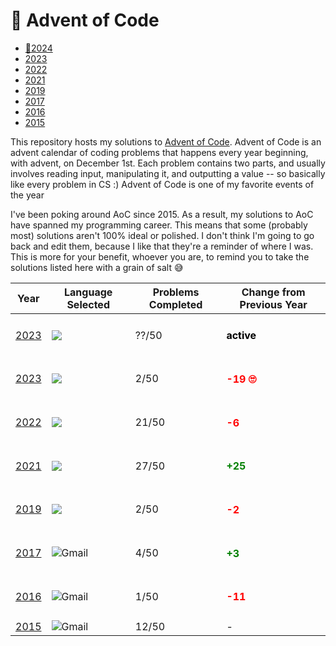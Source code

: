 # 🎄 Advent of Code
- [ 🌟2024](https://github.com/PolyCole/AdventOfCode/tree/main/2024)
- [ 2023](https://github.com/PolyCole/AdventOfCode/tree/main/2023)
- [ 2022](https://github.com/PolyCole/AdventOfCode/tree/main/2022)
- [ 2021](https://github.com/PolyCole/AdventOfCode/tree/main/2021)
- [ 2019](https://github.com/PolyCole/AdventOfCode/tree/main/2019)
- [ 2017](https://github.com/PolyCole/AdventOfCode/tree/main/2017)
- [ 2016](https://github.com/PolyCole/AdventOfCode/tree/main/2016)
- [ 2015](https://github.com/PolyCole/AdventOfCode/tree/main/2015)


This repository hosts my solutions to [Advent of Code](https://adventofcode.com/). Advent of Code is an advent calendar of coding problems that happens every year beginning, with advent, on December 1st. Each problem contains two parts, and usually involves reading input, manipulating it, and outputting a value -- so basically like every problem in CS :) Advent of Code is one of my favorite events of the year

I've been poking around AoC since 2015. As a result, my solutions to AoC have spanned my programming career. This means that some (probably most) solutions aren't 100% ideal or polished. I don't think I'm going to go back and edit them, because I like that they're a reminder of where I was. This is more for your benefit, whoever you are, to remind you to take the solutions listed here with a grain of salt 😅

| Year                                  | Language Selected                                                                                                           | Problems Completed | Change from Previous Year                |
| ------------------------------------- | --------------------------------------------------------------------------------------------------------------------------- | ------------------ | ---------------------------------------- |
| [2023](https://adventofcode.com/2024) | <img src="https://img.shields.io/badge/-Python-3776AB?style=flat&logo=python&logoColor=white"/>                             | ??/50              | <h4 style="color: black;">active</h4>    |
| [2023](https://adventofcode.com/2023) | <img src="https://img.shields.io/badge/-Python-3776AB?style=flat&logo=python&logoColor=white"/>                             | 2/50               | <h4 style="color: red;">-19 🙄</h4>      |
| [2022](https://adventofcode.com/2022) | <img src="https://img.shields.io/badge/-Python-3776AB?style=flat&logo=python&logoColor=white"/>                             | 21/50              | <h4 style="color: red;">-6</h4>          |
| [2021](https://adventofcode.com/2021) | <img src="https://img.shields.io/badge/-Python-3776AB?style=flat&logo=python&logoColor=white"/>                             | 27/50              | <h4 style="color: green;">+25</h4>       |
| [2019](https://adventofcode.com/2019) | <img src="https://img.shields.io/badge/-Python-3776AB?style=flat&logo=python&logoColor=white"/>                             | 2/50               | <h4 style="color: red;">-2</h4>          |
| [2017](https://adventofcode.com/2017) | <img alt="Gmail" src="https://img.shields.io/badge/Java-%FFFFFF.svg?&style=flat&logo=java&logoColor=EA4335&color=FFFFFF" /> | 4/50               | <h4 style="color: green;">+3</h4>        |
| [2016](https://adventofcode.com/2016) | <img alt="Gmail" src="https://img.shields.io/badge/Java-%FFFFFF.svg?&style=flat&logo=java&logoColor=EA4335&color=FFFFFF" /> | 1/50               | <h4 style="color: red;">-11</h4>         |
| [2015](https://adventofcode.com/2015) | <img alt="Gmail" src="https://img.shields.io/badge/Java-%FFFFFF.svg?&style=flat&logo=java&logoColor=EA4335&color=FFFFFF" /> | 12/50              | -                                        |
